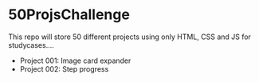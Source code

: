 # 50ProjsChallenge
This repo will store 50 different projects using only HTML, CSS and JS for studycases....

- Project 001: Image card expander
- Project 002: Step progress
